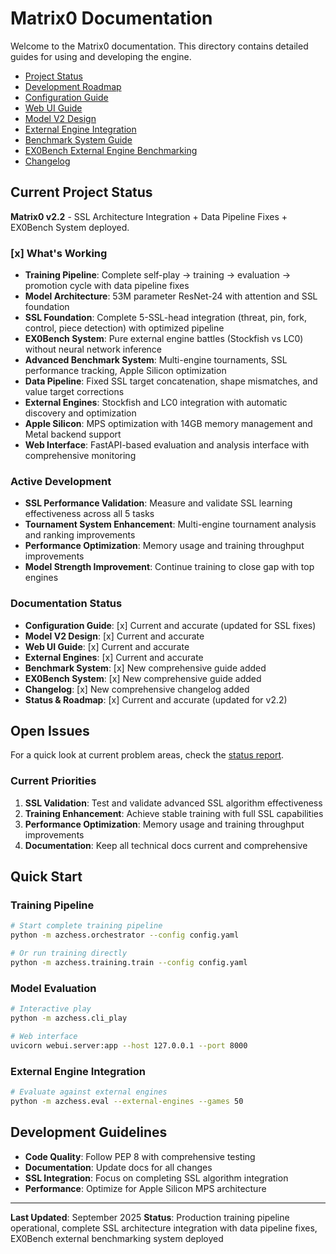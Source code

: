 # Matrix0 Documentation

Welcome to the Matrix0 documentation. This directory contains detailed guides for using and developing the engine.

- [Project Status](status.md)
- [Development Roadmap](roadmap.md)
- [Configuration Guide](configuration.md)
- [Web UI Guide](webui.md)
- [Model V2 Design](model_v2.md)
- [External Engine Integration](EXTERNAL_ENGINES.md)
- [Benchmark System Guide](BENCHMARK_SYSTEM.md)
- [EX0Bench External Engine Benchmarking](../benchmarks/EX0BENCH_README.md)
- [Changelog](../CHANGELOG.md)

## Current Project Status

**Matrix0 v2.2** - SSL Architecture Integration + Data Pipeline Fixes + EX0Bench System deployed.

### [x] What's Working
- **Training Pipeline**: Complete self-play → training → evaluation → promotion cycle with data pipeline fixes
- **Model Architecture**: 53M parameter ResNet-24 with attention and SSL foundation
- **SSL Foundation**: Complete 5-SSL-head integration (threat, pin, fork, control, piece detection) with optimized pipeline
- **EX0Bench System**: Pure external engine battles (Stockfish vs LC0) without neural network inference
- **Advanced Benchmark System**: Multi-engine tournaments, SSL performance tracking, Apple Silicon optimization
- **Data Pipeline**: Fixed SSL target concatenation, shape mismatches, and value target corrections
- **External Engines**: Stockfish and LC0 integration with automatic discovery and optimization
- **Apple Silicon**: MPS optimization with 14GB memory management and Metal backend support
- **Web Interface**: FastAPI-based evaluation and analysis interface with comprehensive monitoring

### Active Development
- **SSL Performance Validation**: Measure and validate SSL learning effectiveness across all 5 tasks
- **Tournament System Enhancement**: Multi-engine tournament analysis and ranking improvements
- **Performance Optimization**: Memory usage and training throughput improvements
- **Model Strength Improvement**: Continue training to close gap with top engines

### Documentation Status
- **Configuration Guide**: [x] Current and accurate (updated for SSL fixes)
- **Model V2 Design**: [x] Current and accurate
- **Web UI Guide**: [x] Current and accurate
- **External Engines**: [x] Current and accurate
- **Benchmark System**: [x] New comprehensive guide added
- **EX0Bench System**: [x] New comprehensive guide added
- **Changelog**: [x] New comprehensive changelog added
- **Status & Roadmap**: [x] Current and accurate (updated for v2.2)

## Open Issues

For a quick look at current problem areas, check the [status report](status.md).

### Current Priorities
1. **SSL Validation**: Test and validate advanced SSL algorithm effectiveness
2. **Training Enhancement**: Achieve stable training with full SSL capabilities
3. **Performance Optimization**: Memory usage and training throughput improvements
4. **Documentation**: Keep all technical docs current and comprehensive

## Quick Start

### Training Pipeline
```bash
# Start complete training pipeline
python -m azchess.orchestrator --config config.yaml

# Or run training directly
python -m azchess.training.train --config config.yaml
```

### Model Evaluation
```bash
# Interactive play
python -m azchess.cli_play

# Web interface
uvicorn webui.server:app --host 127.0.0.1 --port 8000
```

### External Engine Integration
```bash
# Evaluate against external engines
python -m azchess.eval --external-engines --games 50
```

## Development Guidelines

- **Code Quality**: Follow PEP 8 with comprehensive testing
- **Documentation**: Update docs for all changes
- **SSL Integration**: Focus on completing SSL algorithm integration
- **Performance**: Optimize for Apple Silicon MPS architecture

---

**Last Updated**: September 2025
**Status**: Production training pipeline operational, complete SSL architecture integration with data pipeline fixes, EX0Bench external benchmarking system deployed

